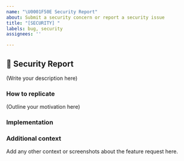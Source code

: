 ```yaml
---
name: "\U0001F50E Security Report"
about: Submit a security concern or report a security issue
title: "[SECURITY] "
labels: bug, security
assignees: ''

---
```


## 🔎 Security Report

<!--
    What is the security concern you would like to report in foundry-zkSync?
    How this security concern would affect the foundry-zkSync?
-->

(Write your description here)

### How to replicate

<!--
    How would you replicate this error?
-->

(Outline your motivation here)

### Implementation

<!--
    What needs to be built in foundry-zkSync to solve this issue?
    What components of foundry-zkSync will be affected by this design (if any)?
    How should this feature be implemented?
-->

### Additional context
Add any other context or screenshots about the feature request here.
